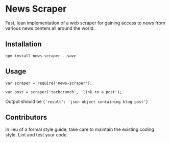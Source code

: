 News Scraper
=========

Fast, lean implementation of a web scraper for gaining access to news from various news centers all around the world.

## Installation

  `npm install news-scraper --save`

## Usage

    var scraper = require('news-scraper');

    var post = scraper('techcrunch', 'link to a post');


  Output should be `{'result': 'json object containing blog post'}`


## Contributors

In lieu of a formal style guide, take care to maintain the existing coding style. Lint and test your code.
